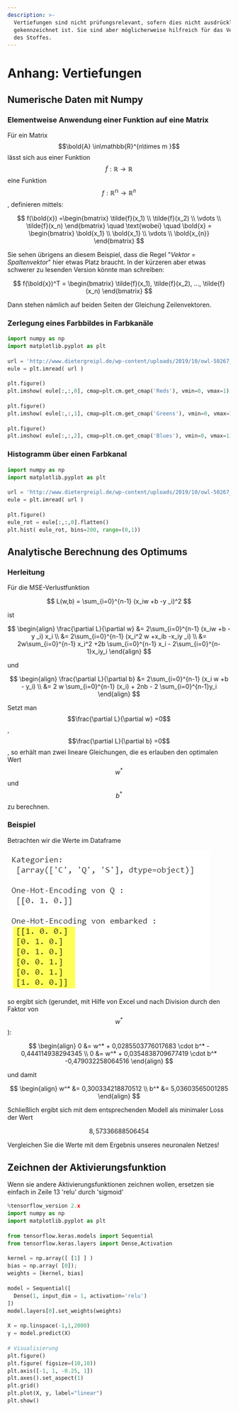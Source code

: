 ```yaml
---
description: >-
  Vertiefungen sind nicht prüfungsrelevant, sofern dies nicht ausdrücklich
  gekennzeichnet ist. Sie sind aber möglicherweise hilfreich für das Verstehen
  des Stoffes.
---
```


# Anhang: Vertiefungen

## Numerische Daten mit Numpy

### Elementweise Anwendung einer Funktion auf eine Matrix

Für ein Matrix $$\bold{A} \in\mathbb{R}^{n\times m }$$ lässt sich aus einer Funktion $$\tilde{f} :\mathbb{R} \rightarrow \mathbb{R}$$ eine Funktion $$f :\mathbb{R^n} \rightarrow \mathbb{R}^n$$ , definieren mittels:

$$
f(\bold{x}) =\begin{bmatrix}
\tilde{f}(x_1) \\
 \tilde{f}(x_2) \\ 
\vdots \\
\tilde{f}(x_n)
\end{bmatrix}  \quad \text{wobei}  \quad
\bold{x} = 
\begin{bmatrix}
\bold{x_1} \\
\bold{x_1} \\
\vdots \\
\bold{x_{n}}
\end{bmatrix}
$$

Sie sehen übrigens an diesem Beispiel, dass die Regel "_Vektor = Spaltenvektor_" hier etwas Platz braucht. In der kürzeren aber etwas schwerer zu lesenden Version könnte man schreiben:

$$
f(\bold{x})^T = 
\begin{bmatrix}
\tilde{f}(x_1), \tilde{f}(x_2), ..., \tilde{f}(x_n) 
\end{bmatrix}
$$

Dann stehen nämlich auf beiden Seiten der Gleichung Zeilenvektoren.

### Zerlegung eines Farbbildes in Farbkanäle

```python
import numpy as np
import matplotlib.pyplot as plt

url = 'http://www.dietergreipl.de/wp-content/uploads/2019/10/owl-50267_1920.png'
eule = plt.imread( url )

plt.figure()
plt.imshow( eule[:,:,0], cmap=plt.cm.get_cmap('Reds'), vmin=0, vmax=1)

plt.figure()
plt.imshow( eule[:,:,1], cmap=plt.cm.get_cmap('Greens'), vmin=0, vmax=1)

plt.figure()
plt.imshow( eule[:,:,2], cmap=plt.cm.get_cmap('Blues'), vmin=0, vmax=1)
```

### Histogramm über einen Farbkanal

```python
import numpy as np
import matplotlib.pyplot as plt

url = 'http://www.dietergreipl.de/wp-content/uploads/2019/10/owl-50267_1920.png'
eule = plt.imread( url )

plt.figure()
eule_rot = eule[:,:,0].flatten()
plt.hist( eule_rot, bins=200, range=(0,1))
```

## Analytische Berechnung des Optimums 

### Herleitung

Für die MSE-Verlustfunktion

$$
L(w,b)  = \sum_{i=0}^{n-1} (x_iw +b -y _i)^2
$$

ist 

$$
\begin{align}
\frac{\partial L}{\partial w} 
&= 2\sum_{i=0}^{n-1} (x_iw +b -y _i)  x_i  \\
&= 2\sum_{i=0}^{n-1} (x_i^2 w +x_ib -x_iy _i)  \\
&= 2w\sum_{i=0}^{n-1} x_i^2 +2b \sum_{i=0}^{n-1} x_i  - 2\sum_{i=0}^{n-1}x_iy_i 
\end{align}
$$

und

$$
\begin{align}
\frac{\partial L}{\partial b} 
&= 2\sum_{i=0}^{n-1} (x_i w +b - y_i)   \\
&= 2 w \sum_{i=0}^{n-1} (x_i) + 2nb - 2 \sum_{i=0}^{n-1}y_i 
\end{align}
$$

Setzt man $$\frac{\partial L}{\partial w} =0$$ , $$\frac{\partial L}{\partial b} =0$$ , so erhält man zwei lineare Gleichungen, die es erlauben den optimalen Wert $$w^*$$ und $$b^*$$ zu berechnen.

### Beispiel

Betrachten wir die Werte im Dataframe 

![](../.gitbook/assets/image%20%28157%29.png)

so ergibt sich \(gerundet, mit Hilfe von Excel und nach Division durch den Faktor von $$w^*$$\):

$$
\begin{align}
0 &= w^* + 0,0285503776017683 \cdot b^* - 0,444114938294345 \\
0 &= w^* + 0,0354838709677419 \cdot b^* -0,479032258064516 
\end{align}
$$

und damit

$$
\begin{align}
 w^* &= 0,300334218870512 \\
b^* &= 5,03603565001285 
\end{align}
$$

Schließlich ergibt sich mit dem entsprechenden Modell als minimaler Loss der Wert 

$$
8,57336688506454
$$

Vergleichen Sie die Werte mit dem Ergebnis unseres neuronalen Netzes!

## Zeichnen der Aktivierungsfunktion

Wenn sie andere Aktivierungsfunktionen zeichnen wollen, ersetzen sie einfach in Zeile 13 'relu' durch 'sigmoid'

```python
%tensorflow_version 2.x
import numpy as np
import matplotlib.pyplot as plt

from tensorflow.keras.models import Sequential
from tensorflow.keras.layers import Dense,Activation

kernel = np.array([ [1] ] )
bias = np.array( [0]); 
weights = [kernel, bias]

model = Sequential([
  Dense(1, input_dim = 1, activation='relu')         
])
model.layers[0].set_weights(weights)

X = np.linspace(-1,1,2000)
y = model.predict(X)

# Visualisierung 
plt.figure()
plt.figure( figsize=(10,10))
plt.axis([-1, 1, -0.25, 1])
plt.axes().set_aspect(1)
plt.grid()
plt.plot(X, y, label="linear")
plt.show()
```




